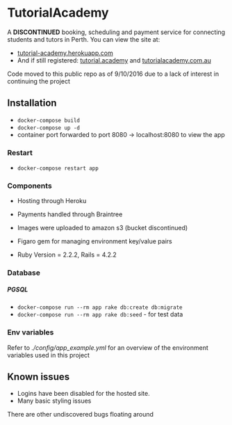 # TutorialAcademy
A **DISCONTINUED** booking, scheduling and payment service for connecting students and tutors in Perth. You can view the site at:
* [tutorial-academy.herokuapp.com](https://tutorial-academy.herokuapp.com)
* And if still registered: [tutorial.academy](https://tutorial.academy/) and [tutorialacademy.com.au](https://tutorialacademy.com.au/)

Code moved to this public repo as of 9/10/2016 due to a lack of interest in continuing the project

## Installation
* `docker-compose build`
* `docker-compose up -d`
* container port forwarded to port 8080 -> localhost:8080 to view the app

### Restart
* `docker-compose restart app`

### Components
* Hosting through Heroku
* Payments handled through Braintree
* Images were uploaded to amazon s3 (bucket discontinued)
* Figaro gem for managing environment key/value pairs

* Ruby Version = 2.2.2, Rails = 4.2.2

### Database
##### PGSQL
* `docker-compose run --rm app rake db:create db:migrate`
* `docker-compose run --rm app rake db:seed` - for test data

### Env variables
Refer to *./config/app_example.yml* for an overview of the environment variables used in this project

## Known issues
* Logins have been disabled for the hosted site.
* Many basic styling issues

There are other undiscovered bugs floating around
